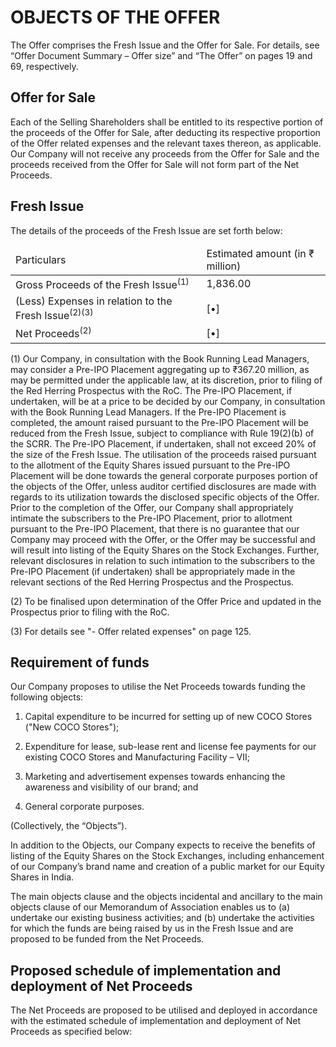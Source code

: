 # OBJECTS OF THE OFFER

The Offer comprises the Fresh Issue and the Offer for Sale. For details, see “Offer Document Summary – Offer size” and “The Offer” on pages 19 and 69, respectively.

## Offer for Sale

Each of the Selling Shareholders shall be entitled to its respective portion of the proceeds of the Offer for Sale, after deducting its respective proportion of the Offer related expenses and the relevant taxes thereon, as applicable. Our Company will not receive any proceeds from the Offer for Sale and the proceeds received from the Offer for Sale will not form part of the Net Proceeds.

## Fresh Issue

The details of the proceeds of the Fresh Issue are set forth below:

<table><thead><tr><td>Particulars</td><td>Estimated amount (in ₹ million)</td></tr></thead><tbody><tr><td>Gross Proceeds of the Fresh Issue<sup>(1)</sup></td><td>1,836.00</td></tr><tr><td>(Less) Expenses in relation to the Fresh Issue<sup>(2)(3)</sup></td><td>[•]</td></tr><tr><td>Net Proceeds<sup>(2)</sup></td><td>[•]</td></tr></tbody></table>

(1) Our Company, in consultation with the Book Running Lead Managers, may consider a Pre-IPO Placement aggregating up to ₹367.20 million, as may be permitted under the applicable law, at its discretion, prior to filing of the Red Herring Prospectus with the RoC. The Pre-IPO Placement, if undertaken, will be at a price to be decided by our Company, in consultation with the Book Running Lead Managers. If the Pre-IPO Placement is completed, the amount raised pursuant to the Pre-IPO Placement will be reduced from the Fresh Issue, subject to compliance with Rule 19(2)(b) of the SCRR. The Pre-IPO Placement, if undertaken, shall not exceed 20% of the size of the Fresh Issue. The utilisation of the proceeds raised pursuant to the allotment of the Equity Shares issued pursuant to the Pre-IPO Placement will be done towards the general corporate purposes portion of the objects of the Offer, unless auditor certified disclosures are made with regards to its utilization towards the disclosed specific objects of the Offer. Prior to the completion of the Offer, our Company shall appropriately intimate the subscribers to the Pre-IPO Placement, prior to allotment pursuant to the Pre-IPO Placement, that there is no guarantee that our Company may proceed with the Offer, or the Offer may be successful and will result into listing of the Equity Shares on the Stock Exchanges. Further, relevant disclosures in relation to such intimation to the subscribers to the Pre-IPO Placement (if undertaken) shall be appropriately made in the relevant sections of the Red Herring Prospectus and the Prospectus.

(2) To be finalised upon determination of the Offer Price and updated in the Prospectus prior to filing with the RoC.

(3) For details see "- Offer related expenses" on page 125.

## Requirement of funds

Our Company proposes to utilise the Net Proceeds towards funding the following objects:

1. Capital expenditure to be incurred for setting up of new COCO Stores ("New COCO Stores");

2. Expenditure for lease, sub-lease rent and license fee payments for our existing COCO Stores and Manufacturing Facility – VII;

3. Marketing and advertisement expenses towards enhancing the awareness and visibility of our brand; and

4. General corporate purposes.

(Collectively, the “Objects”).

In addition to the Objects, our Company expects to receive the benefits of listing of the Equity Shares on the Stock Exchanges, including enhancement of our Company’s brand name and creation of a public market for our Equity Shares in India.

The main objects clause and the objects incidental and ancillary to the main objects clause of our Memorandum of Association enables us to (a) undertake our existing business activities; and (b) undertake the activities for which the funds are being raised by us in the Fresh Issue and are proposed to be funded from the Net Proceeds.

## Proposed schedule of implementation and deployment of Net Proceeds

The Net Proceeds are proposed to be utilised and deployed in accordance with the estimated schedule of implementation and deployment of Net Proceeds as specified below: